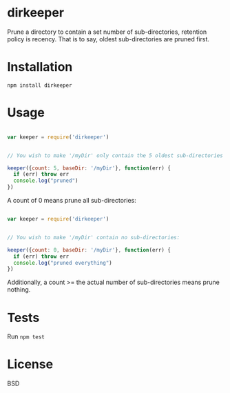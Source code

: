 dirkeeper
=========

Prune a directory to contain a set number of sub-directories, retention policy is recency. That is to say, oldest sub-directories are pruned
first.

Installation
============

`npm install dirkeeper`

Usage
=====

```javascript

var keeper = require('dirkeeper')


// You wish to make '/myDir' only contain the 5 oldest sub-directories

keeper({count: 5, baseDir: '/myDir'}, function(err) {
  if (err) throw err
  console.log("pruned")
})


```

A count of 0 means prune all sub-directories:

```javascript

var keeper = require('dirkeeper')


// You wish to make '/myDir' contain no sub-directories:

keeper({count: 0, baseDir: '/myDir'}, function(err) {
  if (err) throw err
  console.log("pruned everything")
})


```

Additionally, a count >= the actual number of sub-directories means prune nothing.


Tests
=====

Run `npm test`

License
=======

BSD

